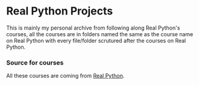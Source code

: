 # Real Python Projects

This is mainly my personal archive from following along  Real Python's courses, all the courses are in folders named the same as the course name on Real Python with every file/folder scrutured after the courses on Real Python.

### Source for courses

All these courses are coming from [Real Python](https://realpython.com/).
